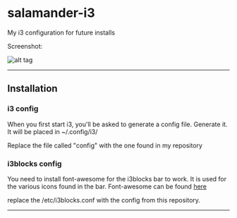 # salamander-i3
My i3 configuration for future installs

Screenshot:

![alt tag](https://github.com/SanderSalamander/salamander-i3/blob/master/1_002.png)

__________________________________________________________________________________________________________________________________

## Installation

### i3 config

When you first start i3, you'll be asked to generate a config file. Generate it. It will be placed in ~/.config/i3/

Replace the file called "config" with the one found in my repository

### i3blocks config

You need to install font-awesome for the i3blocks bar to work. It is used for the various icons found in the bar. Font-awesome can be found [here](https://github.com/FortAwesome/Font-Awesome)

replace the /etc/i3blocks.conf with the config from this repository.

__________________________________________________________________________________________________________________________________
